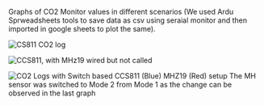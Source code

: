 Graphs of CO2 Monitor values in different scenarios (We used Ardu Sprweadsheets tools to save data as csv using seraial monitor and then imported in google sheets to plot the same).

![CS811 CO2 log](https://user-images.githubusercontent.com/38909361/175979367-801ce3c9-6e23-4097-abbb-1a5d37a09120.png)

![CCS811, with MHz19 wired but not called](https://user-images.githubusercontent.com/38909361/175979379-071ac772-71f8-4d67-bba6-f46a8222012b.png)

![CO2 Logs with Switch based CCS811 (Blue)   MHZ19 (Red) setup](https://user-images.githubusercontent.com/38909361/175979382-bf2be0e9-31e7-4ef9-a2de-868c754ea46e.png)
The MH sensor was switched to Mode 2 from Mode 1 as the change can be observed in the last graph
